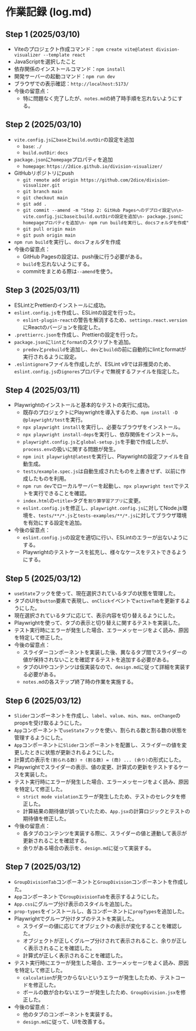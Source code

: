 # 作業記録 (log.md)

## Step 1 (2025/03/10)

- Viteのプロジェクト作成コマンド：`npm create vite@latest division-visualizer --template react`
- JavaScriptを選択したこと
- 依存関係のインストールコマンド：`npm install`
- 開発サーバーの起動コマンド：`npm run dev`
- ブラウザでの表示確認：`http://localhost:5173/`
- 今後の留意点：
  - 特に問題なく完了したが、`notes.md`の終了時手順を忘れないようにする。

## Step 2 (2025/03/10)

- `vite.config.js`に`base`と`build.outDir`の設定を追加
  - `base`: `./`
  - `build.outDir`: `docs`
- `package.json`に`homepage`プロパティを追加
  - `homepage`: `https://2dice.github.io/division-visualizer/`
- GitHubリポジトリにpush
  - `git remote add origin https://github.com/2dice/division-visualizer.git`
  - `git branch main`
  - `git checkout main`
  - `git add .`
  - `git commit --amend -m "Step 2: GitHub Pagesへのデプロイ設定\n\n- vite.config.jsにbaseとbuild.outDirの設定を追加\n- package.jsonにhomepageプロパティを追加\n- npm run buildを実行し、docsフォルダを作成"`
  - `git pull origin main`
  - `git push origin main`
- `npm run build`を実行し、`docs`フォルダを作成
- 今後の留意点：
  - GitHub Pagesの設定は、push後に行う必要がある。
  - `build`を忘れないようにする。
  - commitをまとめる際は`--amend`を使う。

## Step 3 (2025/03/11)

- ESLintとPrettierのインストールに成功。
- `eslint.config.js`を作成し、ESLintの設定を行った。
  - `eslint-plugin-react`の警告を解消するため、`settings.react.version`にReactのバージョンを指定した。
- `.prettierrc.json`を作成し、Prettierの設定を行った。
- `package.json`に`lint`と`format`のスクリプトを追加。
  - `predev`と`prebuild`を追加し、`dev`と`build`の前に自動的にlintとformatが実行されるように設定。
- `.eslintignore`ファイルを作成したが、ESLint v9では非推奨のため、`eslint.config.js`の`ignores`プロパティで無視するファイルを指定した。

## Step 4 (2025/03/11)

- Playwrightのインストールと基本的なテストの実行に成功。
  - 既存のプロジェクトにPlaywrightを導入するため、`npm install -D @playwright/test`を実行。
  - `npx playwright install`を実行し、必要なブラウザをインストール。
  - `npx playwright install-deps`を実行し、依存関係をインストール。
  - `playwright.config.js`と`global-setup.js`を手動で作成したが、`process.env`の扱いに関する問題が発生。
  - `npm init playwright@latest`を実行し、Playwrightの設定ファイルを自動生成。
  - `tests/example.spec.js`は自動生成されたものを上書きせず、以前に作成したものを利用。
  - `npm run dev`でローカルサーバーを起動し、`npx playwright test`でテストを実行できることを確認。
  - `index.html`の`<title>`タグを`割り算学習アプリ`に変更。
  - `eslint.config.js`を修正し、`playwright.config.js`に対してNode.js環境を、`tests/**/*.js`と`tests-examples/**/*.js`に対してブラウザ環境を有効にする設定を追加。
- 今後の留意点：
  - `eslint.config.js`の設定を適切に行い、ESLintのエラーが出ないようにする。
  - Playwrightのテストケースを拡充し、様々なケースをテストできるようにする。

## Step 5 (2025/03/12)

- `useState`フックを使って、現在選択されているタブの状態を管理した。
- タブのUIを`button`要素で表現し、`onClick`イベントで`activeTab`を更新するようにした。
- 現在選択されているタブに応じて、表示内容を切り替えるようにした。
- Playwrightを使って、タブの表示と切り替えに関するテストを実装した。
- テスト実行時にエラーが発生した場合、エラーメッセージをよく読み、原因を特定して修正した。
- 今後の留意点：
  - スライダーコンポーネントを実装した後、異なるタブ間でスライダーの値が保持されないことを確認するテストを追加する必要がある。
  - タブのUIやコンテンツは仮実装なので、`design.md`に従って詳細を実装する必要がある。
  - `notes.md`の各ステップ終了時の作業を実施する。

## Step 6 (2025/03/12)

- `Slider`コンポーネントを作成し、`label`、`value`、`min`、`max`、`onChange`のpropsを受け取るようにした。
- `App`コンポーネントで`useState`フックを使い、割られる数と割る数の状態を管理するようにした。
- `App`コンポーネントに`Slider`コンポーネントを配置し、スライダーの値を変更したときに状態が更新されるようにした。
- 計算式の表示を`(割られる数) ÷ (割る数) = (商) ... (余り)`の形式にした。
- Playwrightでスライダーの表示、値の変更、計算式の更新をテストするケースを実装した。
- テスト実行時にエラーが発生した場合、エラーメッセージをよく読み、原因を特定して修正した。
  - `strict mode violation`エラーが発生したため、テストのセレクタを修正した。
  - 計算結果の期待値が誤っていたため、`App.jsx`の計算ロジックとテストの期待値を修正した。
- 今後の留意点：
  - 各タブのコンテンツを実装する際に、スライダーの値と連動して表示が更新されることを確認する。
  - 余りがある場合の表示を、`design.md`に従って実装する。

## Step 7 (2025/03/12)

- `GroupDivisionTab`コンポーネントと`GroupDivision`コンポーネントを作成した。
- `App`コンポーネントで`GroupDivisionTab`を表示するようにした。
- `App.css`にグループ分け表示のスタイルを追加した。
- `prop-types`をインストールし、各コンポーネントに`propTypes`を追加した。
- Playwrightでグループ分けタブのテストを実装した。
  - スライダーの値に応じてオブジェクトの表示が変化することを確認した。
  - オブジェクトが正しくグループ分けされて表示されること、余りが正しく表示されることを確認した。
  - 計算式が正しく表示されることを確認した。
- テスト実行時にエラーが発生した場合、エラーメッセージをよく読み、原因を特定して修正した。
  - `calculation`が見つからないというエラーが発生したため、テストコードを修正した。
  - ボールの数が合わないエラーが発生したため、`GroupDivision.jsx`を修正した。
- 今後の留意点：
  - 他のタブのコンポーネントを実装する。
  - `design.md`に従って、UIを改善する。
